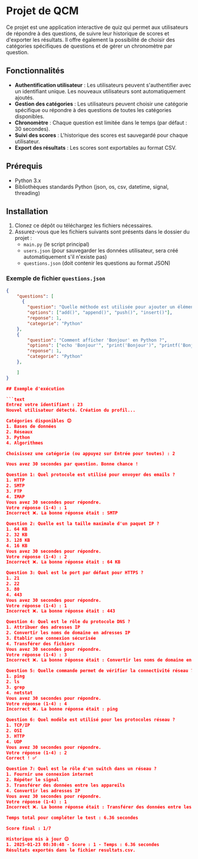 # Projet de QCM 

Ce projet est une application interactive de quiz qui permet aux utilisateurs de répondre à des questions, de suivre leur historique de scores et d'exporter les résultats. Il offre également la possibilité de choisir des catégories spécifiques de questions et de gérer un chronomètre par question.

## Fonctionnalités

- **Authentification utilisateur** : Les utilisateurs peuvent s'authentifier avec un identifiant unique. Les nouveaux utilisateurs sont automatiquement ajoutés.
- **Gestion des catégories** : Les utilisateurs peuvent choisir une catégorie spécifique ou répondre à des questions de toutes les catégories disponibles.
- **Chronomètre** : Chaque question est limitée dans le temps (par défaut : 30 secondes).
- **Suivi des scores** : L'historique des scores est sauvegardé pour chaque utilisateur.
- **Export des résultats** : Les scores sont exportables au format CSV.

## Prérequis

- Python 3.x
- Bibliothèques standards Python (json, os, csv, datetime, signal, threading)

## Installation

1. Clonez ce dépôt ou téléchargez les fichiers nécessaires.
2. Assurez-vous que les fichiers suivants sont présents dans le dossier du projet :
   - `main.py` (le script principal)
   - `users.json` (pour sauvegarder les données utilisateur, sera créé automatiquement s'il n'existe pas)
   - `questions.json` (doit contenir les questions au format JSON)

### Exemple de fichier `questions.json`
```json
{
    "questions": [
      {
        "question": "Quelle méthode est utilisée pour ajouter un élément à une liste en Python ?",
        "options": ["add()", "append()", "push()", "insert()"],
        "reponse": 1,
        "categorie": "Python"
    },
    {
        "question": "Comment afficher 'Bonjour' en Python ?",
        "options": ["echo 'Bonjour'", "print('Bonjour')", "printf('Bonjour')", "cout << 'Bonjour'"],
        "reponse": 1,
        "categorie": "Python"
    },

    ]
}

## Exemple d'exécution

```text
Entrez votre identifiant : 23
Nouvel utilisateur détecté. Création du profil...

Catégories disponibles 😊
1. Bases de données
2. Réseaux
3. Python
4. Algorithmes

Choisissez une catégorie (ou appuyez sur Entrée pour toutes) : 2

Vous avez 30 secondes par question. Bonne chance !

Question 1: Quel protocole est utilisé pour envoyer des emails ?
1. HTTP
2. SMTP
3. FTP
4. IMAP
Vous avez 30 secondes pour répondre.
Votre réponse (1-4) : 1
Incorrect ❌. La bonne réponse était : SMTP

Question 2: Quelle est la taille maximale d'un paquet IP ?
1. 64 KB
2. 32 KB
3. 128 KB
4. 16 KB
Vous avez 30 secondes pour répondre.
Votre réponse (1-4) : 2
Incorrect ❌. La bonne réponse était : 64 KB

Question 3: Quel est le port par défaut pour HTTPS ?
1. 21
2. 22
3. 80
4. 443
Vous avez 30 secondes pour répondre.
Votre réponse (1-4) : 1
Incorrect ❌. La bonne réponse était : 443

Question 4: Quel est le rôle du protocole DNS ?
1. Attribuer des adresses IP
2. Convertir les noms de domaine en adresses IP
3. Établir une connexion sécurisée
4. Transférer des fichiers
Vous avez 30 secondes pour répondre.
Votre réponse (1-4) : 3
Incorrect ❌. La bonne réponse était : Convertir les noms de domaine en adresses IP

Question 5: Quelle commande permet de vérifier la connectivité réseau ?
1. ping
2. ls
3. grep
4. netstat
Vous avez 30 secondes pour répondre.
Votre réponse (1-4) : 4
Incorrect ❌. La bonne réponse était : ping

Question 6: Quel modèle est utilisé pour les protocoles réseau ?
1. TCP/IP
2. OSI
3. HTTP
4. UDP
Vous avez 30 secondes pour répondre.
Votre réponse (1-4) : 2
Correct ! ✅

Question 7: Quel est le rôle d'un switch dans un réseau ?
1. Fournir une connexion internet
2. Répéter le signal
3. Transférer des données entre les appareils
4. Convertir les adresses IP
Vous avez 30 secondes pour répondre.
Votre réponse (1-4) : 1
Incorrect ❌. La bonne réponse était : Transférer des données entre les appareils

Temps total pour compléter le test : 6.36 secondes

Score final : 1/7

Historique mis à jour 😊
1. 2025-01-23 08:30:48 - Score : 1 - Temps : 6.36 secondes
Résultats exportés dans le fichier resultats.csv.